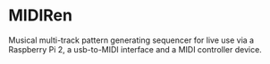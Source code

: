 # MIDIRen
Musical multi-track pattern generating sequencer for live use via a Raspberry Pi 2, a usb-to-MIDI interface and a MIDI controller device.
